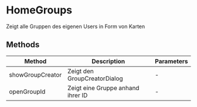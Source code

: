 # HomeGroups

Zeigt alle Gruppen des eigenen Users in Form von Karten

## Methods

<!-- @vuese:HomeGroups:methods:start -->
|Method|Description|Parameters|
|---|---|---|
|showGroupCreator|Zeigt den GroupCreatorDialog|-|
|openGroupId|Zeigt eine Gruppe anhand ihrer ID|-|

<!-- @vuese:HomeGroups:methods:end -->



